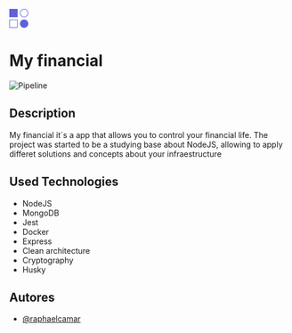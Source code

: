 
![Logo](/public/img/logo.png)


# My financial 
![Pipeline](https://github.com/raphaelcamar/my-financial-service/actions/workflows/tests.yml/badge.svg)

## Description
My financial it´s a app that allows you to control your financial life. The project was started to be a studying base about NodeJS, allowing to apply differet solutions and concepts about your infraestructure

## Used Technologies

- NodeJS
- MongoDB
- Jest
- Docker
- Express
- Clean architecture
- Cryptography
- Husky

## Autores
- [@raphaelcamar](https://www.github.com/raphaelcamar)
